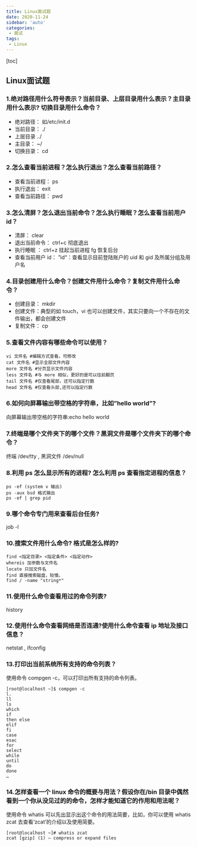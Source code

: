 ```yaml
---
title: Linux面试题
date: 2020-11-24
sidebar: 'auto'
categories:
 - 面试
tags:
 - Linux
---
```


[toc]

## Linux面试题

### 1.绝对路径用什么符号表示？当前目录、上层目录用什么表示？主目录用什么表示? 切换目录用什么命令？

* 绝对路径： 如/etc/init.d
* 当前目录： ./
* 上层目录 ../
* 主目录： ~/
* 切换目录： cd

### 2.怎么查看当前进程？怎么执行退出？怎么查看当前路径？

* 查看当前进程： ps
* 执行退出： exit
* 查看当前路径： pwd

### 3.怎么清屏？怎么退出当前命令？怎么执行睡眠？怎么查看当前用户 id？

* 清屏： clear
* 退出当前命令： ctrl+c 彻底退出
* 执行睡眠 ： ctrl+z 挂起当前进程 fg 恢复后台
* 查看当前用户 id： ”id“：查看显示目前登陆账户的 uid 和 gid 及所属分组及用户名

### 4.目录创建用什么命令？创建文件用什么命令？复制文件用什么命令？

* 创建目录： mkdir 
* 创建文件：典型的如 touch，vi 也可以创建文件，其实只要向一个不存在的文件输出，都会创建文件
* 复制文件： cp 

### 5.查看文件内容有哪些命令可以使用？

```
vi 文件名 #编辑方式查看，可修改
cat 文件名 #显示全部文件内容
more 文件名 #分页显示文件内容
less 文件名 #与 more 相似，更好的是可以往前翻页
tail 文件名 #仅查看尾部，还可以指定行数
head 文件名 #仅查看头部,还可以指定行数
```

### 6.如何向屏幕输出带空格的字符串，比如”hello world”?
向屏幕输出带空格的字符串:echo hello world

### 7.终端是哪个文件夹下的哪个文件？黑洞文件是哪个文件夹下的哪个命令？
终端 /dev/tty  , 黑洞文件 /dev/null

### 8.利用 ps 怎么显示所有的进程? 怎么利用 ps 查看指定进程的信息？

```
ps -ef (system v 输出)
ps -aux bsd 格式输出
ps -ef | grep pid
```

### 9.哪个命令专门用来查看后台任务?
job -l

### 10.搜索文件用什么命令? 格式是怎么样的?

```
find <指定目录> <指定条件> <指定动作>
whereis 加参数与文件名
locate 只加文件名
find 直接搜索磁盘，较慢。
find / -name "string*"
```

### 11.使用什么命令查看用过的命令列表?
history

### 12.使用什么命令查看网络是否连通?使用什么命令查看 ip 地址及接口信息？
netstat , ifconfig

### 13.打印出当前系统所有支持的命令列表？

使用命令 compgen -c，可以打印出所有支持的命令列表。

```
[root@localhost ~]$ compgen -c
l.
ll
ls
which
if
then else
elif
fi
case
esac
for
select
while
until
do
done
…
```

### 14.怎样查看一个 linux 命令的概要与用法？假设你在/bin 目录中偶然看到一个你从没见过的的命令，怎样才能知道它的作用和用法呢？

使用命令 whatis 可以先出显示出这个命令的用法简要，比如，你可以使用 whatis zcat 去查看‘zcat’的介绍以及使用简要。
```
[root@localhost ~]# whatis zcat
zcat [gzip] (1) – compress or expand files
```